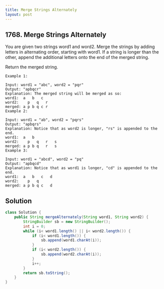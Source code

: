 ```yaml
---
title: Merge Strings Alternately
layout: post
---
```

## 1768. Merge Strings Alternately

You are given two strings word1 and word2. Merge the strings by adding letters in alternating order, starting with word1. If a string is longer than the other, append the additional letters onto the end of the merged string.

Return the merged string.

```
Example 1:

Input: word1 = "abc", word2 = "pqr"
Output: "apbqcr"
Explanation: The merged string will be merged as so:
word1:  a   b   c
word2:    p   q   r
merged: a p b q c r
Example 2:

Input: word1 = "ab", word2 = "pqrs"
Output: "apbqrs"
Explanation: Notice that as word2 is longer, "rs" is appended to the end.
word1:  a   b 
word2:    p   q   r   s
merged: a p b q   r   s
Example 3:

Input: word1 = "abcd", word2 = "pq"
Output: "apbqcd"
Explanation: Notice that as word1 is longer, "cd" is appended to the end.
word1:  a   b   c   d
word2:    p   q 
merged: a p b q c   d
```

## Solution

```java
class Solution {
    public String mergeAlternately(String word1, String word2) {
        StringBuilder sb = new StringBuilder();
        int i = 0;
        while (i< word1.length() || i< word2.length()) {
            if (i< word1.length()) {
                sb.append(word1.charAt(i));
            }
            if (i< word2.length()) {
                sb.append(word2.charAt(i));
            }
            i++;
        }
        return sb.toString();
    }
}
```